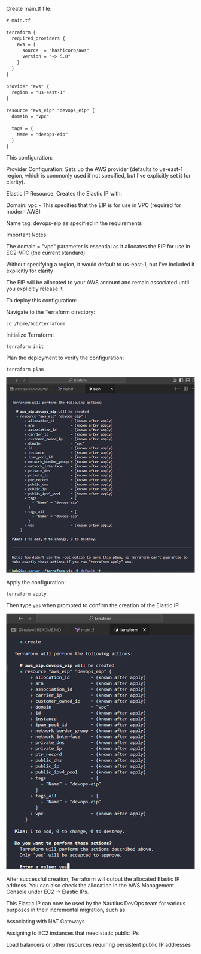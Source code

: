 Create main.tf file:

```
# main.tf

terraform {
  required_providers {
    aws = {
      source  = "hashicorp/aws"
      version = "~> 5.0"
    }
  }
}

provider "aws" {
  region = "us-east-1"
}

resource "aws_eip" "devops_eip" {
  domain = "vpc"

  tags = {
    Name = "devops-eip"
  }
}
```

This configuration:

Provider Configuration: Sets up the AWS provider (defaults to us-east-1 region, which is commonly used if not specified, but I've explicitly set it for clarity).

Elastic IP Resource: Creates the Elastic IP with:

Domain: vpc - This specifies that the EIP is for use in VPC (required for modern AWS)

Name tag: devops-eip as specified in the requirements

Important Notes:

The domain = "vpc" parameter is essential as it allocates the EIP for use in EC2-VPC (the current standard)

Without specifying a region, it would default to us-east-1, but I've included it explicitly for clarity

The EIP will be allocated to your AWS account and remain associated until you explicitly release it

To deploy this configuration:

Navigate to the Terraform directory:

```
cd /home/bob/terraform
```

Initialize Terraform:

```
terraform init
```
Plan the deployment to verify the configuration:

```
terraform plan
```
![alt text](image.png)

Apply the configuration:

```
terraform apply
```

Then type `yes` when prompted to confirm the creation of the Elastic IP.

![alt text](image-1.png)

After successful creation, Terraform will output the allocated Elastic IP address. You can also check the allocation in the AWS Management Console under EC2 → Elastic IPs.

This Elastic IP can now be used by the Nautilus DevOps team for various purposes in their incremental migration, such as:

Associating with NAT Gateways

Assigning to EC2 instances that need static public IPs

Load balancers or other resources requiring persistent public IP addresses